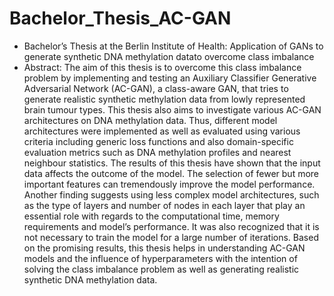 # Bachelor_Thesis_AC-GAN
- Bachelor’s Thesis at the Berlin Institute of Health: Application of GANs to generate synthetic DNA methylation datato overcome class imbalance
- Abstract: The aim of this thesis is to overcome this class imbalance problem by implementing and testing an Auxiliary Classifier Generative Adversarial Network (AC-GAN),
a class-aware GAN, that tries to generate realistic synthetic methylation data from lowly represented brain tumour types. This thesis also aims to investigate various AC-GAN architectures on DNA methylation data. Thus, different model architectures were implemented as well as evaluated using various criteria
including generic loss functions and also domain-specific evaluation metrics such as DNA methylation profiles and nearest neighbour statistics. The results of this thesis have shown that the input data affects the outcome of the model. The selection of fewer but more important features can tremendously improve the model performance. Another finding suggests using less complex model architectures, such as the type of layers and number of nodes in each layer that play an essential role with regards to the computational time, memory requirements and model’s performance. It was also recognized that it is not necessary to train the model for a large number of iterations. Based on the promising results, this thesis helps in understanding AC-GAN models and the influence of hyperparameters with the intention of solving the class imbalance problem as well as generating realistic synthetic DNA methylation data.
